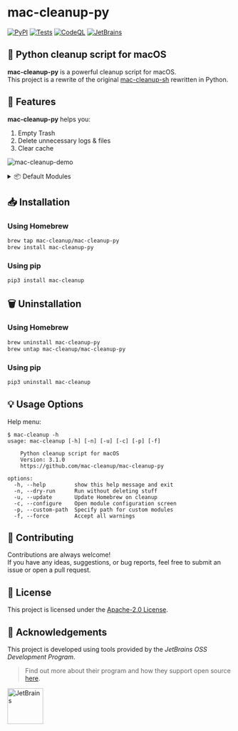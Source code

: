 # mac-cleanup-py

[![PyPI](https://img.shields.io/pypi/v/mac_cleanup)](https://pypi.org/project/mac-cleanup/)
[![Tests](https://github.com/mac-cleanup/mac-cleanup-py/actions/workflows/tox.yml/badge.svg)](https://github.com/mac-cleanup/mac-cleanup-py/actions/workflows/tox.yml)
[![CodeQL](https://github.com/mac-cleanup/mac-cleanup-py/actions/workflows/codeql.yml/badge.svg)](https://github.com/mac-cleanup/mac-cleanup-py/actions/workflows/codeql.yml)
[![JetBrains](https://img.shields.io/badge/Thanks-JetBrains-green.svg)](https://www.jetbrains.com)

## 🧹 Python cleanup script for macOS

**mac-cleanup-py** is a powerful cleanup script for macOS.\
This project is a rewrite of the original [mac-cleanup-sh](https://github.com/mac-cleanup/mac-cleanup-sh) rewritten in Python.

## 🚀 Features

**mac-cleanup-py** helps you:

1. Empty Trash
2. Delete unnecessary logs & files
3. Clear cache

![mac-cleanup-demo](https://user-images.githubusercontent.com/44712637/231780851-d2197255-e24e-46ba-8355-42bcf588376d.gif)

<details>
   <summary>
   📦 Default Modules
   </summary>

  </br>

- `adobe` - Clears **Adobe** cache files
- `android` - Clears **Android** caches
- `brew` - Clears **Homebrew** cache
- `bun` - Clears **Bun** cache
- `cacher` - Clears **Cacher** logs
- `chrome` - Clears **Google Chrome** cache
- `chromium` - Clears **Chromium** cache files
- `composer` - Clears **composer** cache
- `conan` - Clears **Conan** cache
- `docker` - Cleanup dangling **Docker** Images and stopped containers
- `dns_cache` - Clears **DNS** cache
- `dropbox` - Clears **Dropbox** cache
- `ea` - Clears **EA App** cache files
- `gem` - Cleanup any old versions of **Gems**
- `go` - Clears **Go** cache
- `google_drive` - Clears **Google Drive** caches
- `gradle` - Clears **Gradle** caches
- `inactive_memory` - Purge **Inactive Memory**
- `ios_apps` - Cleanup **iOS Applications**
- `ios_backups` - Removes **iOS Device Backups**
- `java_cache` - Removes **Java head dumps** from home directory
- `jetbrains` - Removes logs from **PhpStorm**, **PyCharm** etc
- `kite` - Deletes **Kite** logs
- `lunarclient` - Removes **Lunar Client** logs and cache
- `minecraft` - Remove **Minecraft** logs and cache
- `microsoft_teams` - Remove **Microsoft Teams** logs and cache
- `npm` - Cleanup **npm** Cache
- `obsidian` - Clears **Obsidian** cache files
- `nuget` - Clears **.nuget** package files
- `pnpm` - Cleanup **pnpm** Cache
- `pod` - Cleanup **CocoaPods** Cache Files
- `poetry` - Clears **Poetry** cache
- `pyenv` - Cleanup **Pyenv-VirtualEnv** Cache
- `steam` - Remove **Steam** logs and cache
- `system_caches` - Clear **System cache**
- `system_log` - Clear **System Log** Files
- `telegram` - Clear old **Telegram** Cache
- `trash` - Empty the **Trash** on All Mounted Volumes and the Main HDD
- `wget_logs` - Remove **Wget** logs and hosts
- `xcode` - Cleanup **Xcode Derived Data** and **Archives**
- `xcode_simulators` - Reset **iOS simulators**
- `yarn` - Cleanup **yarn** Cache

</details>

## 📥 Installation

### Using Homebrew

```bash
brew tap mac-cleanup/mac-cleanup-py
brew install mac-cleanup-py
```

### Using pip

```bash
pip3 install mac-cleanup
```

## 🗑️ Uninstallation

### Using Homebrew

```bash
brew uninstall mac-cleanup-py
brew untap mac-cleanup/mac-cleanup-py
```

### Using pip

```bash
pip3 uninstall mac-cleanup
```

## 💡 Usage Options

Help menu:

```
$ mac-cleanup -h
usage: mac-cleanup [-h] [-n] [-u] [-c] [-p] [-f]

    Python cleanup script for macOS
    Version: 3.1.0
    https://github.com/mac-cleanup/mac-cleanup-py

options:
  -h, --help         show this help message and exit
  -n, --dry-run      Run without deleting stuff
  -u, --update       Update Homebrew on cleanup
  -c, --configure    Open module configuration screen
  -p, --custom-path  Specify path for custom modules
  -f, --force        Accept all warnings

```

## 🌟 Contributing

Contributions are always welcome!\
If you have any ideas, suggestions, or bug reports, feel free to submit an issue or open a pull request.

## 📝 License

This project is licensed under the [Apache-2.0 License](https://github.com/mac-cleanup/mac-cleanup-py/blob/main/LICENSE).

## 👏 Acknowledgements

This project is developed using tools provided by the _JetBrains OSS Development Program_.

> Find out more about their program and how they support open source [here](https://jb.gg/OpenSourceSupport).

<a href="https://www.jetbrains.com">
  <img src="https://resources.jetbrains.com/storage/products/company/brand/logos/jb_square.svg" alt="JetBrains" width="80">
</a>
